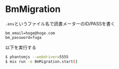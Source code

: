 # BmMigration

`.env`というファイル名で読書メーターのID/PASSを書く

```
bm_email=hoge@hoge.com
bm_password=fuga
```

以下を実行する

```bash
$ phantomjs --webdriver=5555
$ mix run -e BmMigration.start()
```

